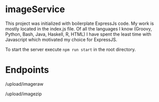 ﻿# imageService

This project was initialized with boilerplate ExpressJs code. My work is mostly located in the index.js file.
Of all the languages I know (Groovy, Python, Bash, Java, Haskell, R, HTML) I have spent the least time with Javascript which motivated my choice for ExpressJS.

To start the server execute `npm run start` in the root directory.

# Endpoints

/upload/imageraw

/upload/imagezip

